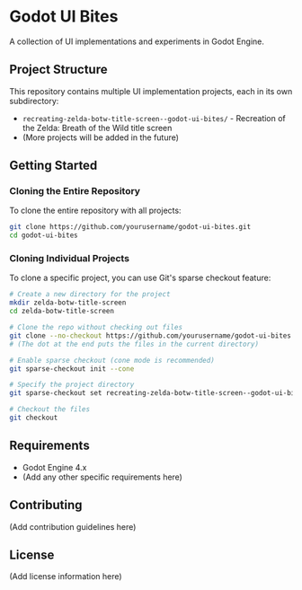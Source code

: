 # Godot UI Bites

A collection of UI implementations and experiments in Godot Engine.

## Project Structure

This repository contains multiple UI implementation projects, each in its own subdirectory:

- `recreating-zelda-botw-title-screen--godot-ui-bites/` - Recreation of the Zelda: Breath of the Wild title screen
- (More projects will be added in the future)

## Getting Started

### Cloning the Entire Repository

To clone the entire repository with all projects:

```bash
git clone https://github.com/yourusername/godot-ui-bites.git
cd godot-ui-bites
```

### Cloning Individual Projects

To clone a specific project, you can use Git's sparse checkout feature:

```bash
# Create a new directory for the project
mkdir zelda-botw-title-screen
cd zelda-botw-title-screen

# Clone the repo without checking out files
git clone --no-checkout https://github.com/yourusername/godot-ui-bites.git .
# (The dot at the end puts the files in the current directory)

# Enable sparse checkout (cone mode is recommended)
git sparse-checkout init --cone

# Specify the project directory
git sparse-checkout set recreating-zelda-botw-title-screen--godot-ui-bites

# Checkout the files
git checkout
```

## Requirements

- Godot Engine 4.x
- (Add any other specific requirements here)

## Contributing

(Add contribution guidelines here)

## License

(Add license information here) 